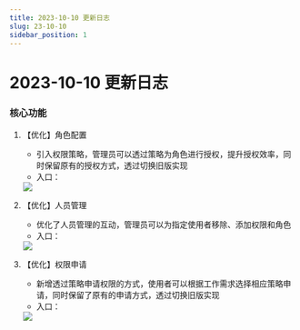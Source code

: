 ```yaml
---
title: 2023-10-10 更新日志
slug: 23-10-10
sidebar_position: 1
---
```



# 2023-10-10 更新日志

### 核心功能

1. 【优化】角色配置
    - 引入权限策略，管理员可以透过策略为角色进行授权，提升授权效率，同时保留原有的授权方式，透过切换旧版实现
    - 入口：
    <img src="/assets/HeQPbiGJUo0f75xzob8cvVAVn1e.png"/>

2. 【优化】人员管理
    - 优化了人员管理的互动，管理员可以为指定使用者移除、添加权限和角色
    - 入口：
    <img src="/assets/WeTSbmBCto2Fl0xQPgLcue25n8e.png"/>

3. 【优化】权限申请
    - 新增透过策略申请权限的方式，使用者可以根据工作需求选择相应策略申请，同时保留了原有的申请方式，透过切换旧版实现
    - 入口：
    <img src="/assets/Xct8bMwoaoqXlMxGeXrcEb3NnKe.png"/>
    
